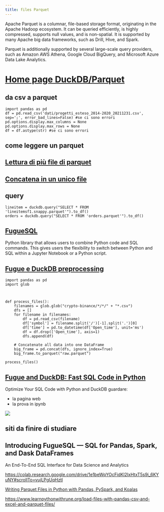 ```yaml
---
title: files Parquet
---
```

Apache Parquet is a columnar, file-based storage format, originating in the Apache Hadoop ecosystem. It can be queried efficiently, is highly compressed, supports null values, and is non-spatial. It is supported by many Apache big data frameworks, such as Drill, Hive, and Spark.

Parquet is additionally supported by several large-scale query providers, such as Amazon AWS Athena, Google Cloud BigQuery, and Microsoft Azure Data Lake Analytics.


# [Home page DuckDB/Parquet](https://duckdb.org/docs/data/parquet)

## da csv a parquet

	import pandas as pd
	df = pd.read_csv('dati/progetti_esteso_2014-2020_20211231.csv', sep=';', error_bad_lines=False) #se ci sono errori
	pd.options.display.max_columns = None
	pd.options.display.max_rows = None
	df = df.astype(str) #se ci sono errori


## come leggere un parquet


## [Lettura di più file di parquet](https://duckdb.org/2021/06/25/querying-parquet.html)

## [Concatena in un unico file ](https://duckdb.org/2021/06/25/querying-parquet.html)


## query 
	lineitem = duckdb.query("SELECT * FROM 'lineitemsf1.snappy.parquet'").to_df()
	orders = duckdb.query("SELECT * FROM 'orders.parquet'").to_df()

## [FugueSQL](https://towardsdatascience.com/introducing-fuguesql-sql-for-pandas-spark-and-dask-dataframes-63d461a16b27) 
Python library that allows users to combine Python code and SQL commands. This gives users the flexibility to switch between Python and SQL within a Jupyter Notebook or a Python script.



## [Fugue e DuckDB preprocessing](https://github.com/khuyentran1401/Data-science/blob/master/productive_tools/Fugue_and_Duckdb/Fugue_and_Duckdb.ipynb)

	import pandas as pd
	import glob



	def process_files():
		filenames = glob.glob("crypto-binance/*/*/" + "*.csv")
		dfs = []
		for filename in filenames:
			df = pd.read_csv(filename)
			df['symbol'] = filename.split('/')[-1].split('.')[0]
			df['time'] = pd.to_datetime(df['Open_time'], unit='ms')
			df = df.drop(['Open_time'], axis=1)
			dfs.append(df)

		# Concatenate all data into one DataFrame
		big_frame = pd.concat(dfs, ignore_index=True)
		big_frame.to_parquet("raw.parquet")
		
	process_files()

## [Fugue and DuckDB: Fast SQL Code in Python](https://towardsdatascience.com/fugue-and-duckdb-fast-sql-code-in-python-e2e2dfc0f8eb)

Optimize Your SQL Code with Python and DuckDB
guardare:
* la pagina web
* la prova in ipynb

![](https://miro.medium.com/max/700/1*t76iHEV7wTwqXDDpUSXtXg.png)


## siti da finire di studiare

## Introducing FugueSQL — SQL for Pandas, Spark, and Dask DataFrames
An End-To-End SQL Interface for Data Science and Analytics 

https://colab.research.google.com/drive/1e1beWqYOcFidKl2IxHtxT5s9i_6KYuNY#scrollTo=vujLPgUqHztl

[Writing Parquet Files in Python with Pandas, PySpark, and Koalas](https://mungingdata.com/python/writing-parquet-pandas-pyspark-koalas/)

https://www.learnpythonwithrune.org/load-files-with-pandas-csv-and-excel-and-parquet-files/

